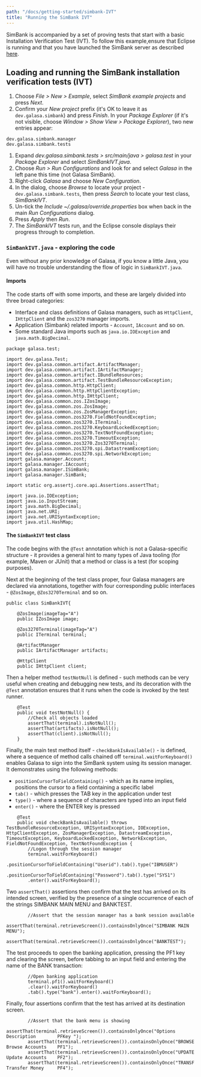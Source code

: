 ```yaml
---
path: "/docs/getting-started/simbank-IVT"
title: "Running the SimBank IVT"
---
```

SimBank is accompanied by a set of proving tests that start with a basic Installation Verification Test (IVT). To follow this example,ensure that Eclipse is running and that you have launched the SimBank server as described [here](/docs/getting-started/simbank).

## Loading and running the SimBank installation verification tests (IVT)
1. Choose *File > New > Example*, select *SimBank example projects* and press *Next*.
1. Confirm your *New project* prefix (it's OK to leave it as `dev.galasa.simbank`) and press *Finish*. In your *Package Explorer* (if it's not visible, choose *Window > Show View > Package Explorer*), two new entries appear:
```
dev.galasa.simbank.manager
dev.galasa.simbank.tests 
```
1. Expand *dev.galasa.simbank.tests > src/main/java > galasa.test* in your *Package Explorer* and select *SimBankIVT.java*.
1. Choose *Run > Run Configurations* and look for and select *Galasa* in the left pane this time (not Galasa SimBank).
1. Right-click *Galasa* and choose *New Configuration*.
1. In the dialog, choose *Browse* to locate your project - `dev.galasa.simbank.tests`, then press *Search* to locate your test class, *SimBankIVT*.
1. Un-tick the *Include ~/.galasa/override.properties* box when back in the main *Run Configurations* dialog.
1. Press *Apply* then *Run*.
1. The *SimBankIVT* tests run, and the Eclipse console displays their progress through to completion.

### `SimBankIVT.java` - exploring the code
Even without any prior knowledge of Galasa, if you know a little Java, you will have no trouble understanding the flow of logic in `SimBankIVT.java`.

#### Imports
The code starts off with some imports, and these are largely divided into three broad categories:

* Interface and class definitions of Galasa managers, such as `HttpClient`, `IHttpClient` and the `zos3270` manager imports.
* Application (Simbank) related imports - `Account`, `IAccount` and so on.
* Some standard Java imports such as `java.io.IOException` and `java.math.BigDecimal`.

```
package galasa.test;

import dev.galasa.Test;
import dev.galasa.common.artifact.ArtifactManager;
import dev.galasa.common.artifact.IArtifactManager;
import dev.galasa.common.artifact.IBundleResources;
import dev.galasa.common.artifact.TestBundleResourceException;
import dev.galasa.common.http.HttpClient;
import dev.galasa.common.http.HttpClientException;
import dev.galasa.common.http.IHttpClient;
import dev.galasa.common.zos.IZosImage;
import dev.galasa.common.zos.ZosImage;
import dev.galasa.common.zos.ZosManagerException;
import dev.galasa.common.zos3270.FieldNotFoundException;
import dev.galasa.common.zos3270.ITerminal;
import dev.galasa.common.zos3270.KeyboardLockedException;
import dev.galasa.common.zos3270.TextNotFoundException;
import dev.galasa.common.zos3270.TimeoutException;
import dev.galasa.common.zos3270.Zos3270Terminal;
import dev.galasa.common.zos3270.spi.DatastreamException;
import dev.galasa.common.zos3270.spi.NetworkException;
import galasa.manager.Account;
import galasa.manager.IAccount;
import galasa.manager.ISimBank;
import galasa.manager.SimBank;

import static org.assertj.core.api.Assertions.assertThat;

import java.io.IOException;
import java.io.InputStream;
import java.math.BigDecimal;
import java.net.URI;
import java.net.URISyntaxException;
import java.util.HashMap;
```

#### The `SimBankIVT` test class
The code begins with the `@Test` annotation which is not a Galasa-specific structure - it provides a general hint to many types of Java tooling (for example, Maven or JUnit) that a method or class is a test (for scoping purposes).

Next at the beginning of the test class proper, four Galasa managers are declared via annotations, together with four corresponding public interfaces - `@ZosImage`, `@Zos3270Terminal` and so on.

```
public class SimBankIVT{ 

    @ZosImage(imageTag="A")
    public IZosImage image;

    @Zos3270Terminal(imageTag="A")
    public ITerminal terminal;

    @ArtifactManager
    public IArtifactManager artifacts;

    @HttpClient
    public IHttpClient client;
```

Then a helper method `testNotNull` is defined - such methods can be very useful when creating and debugging new tests, and its decoration with the `@Test` annotation ensures that it runs when the code is invoked by the test runner.

```
    @Test
    public void testNotNull() {
        //Check all objects loaded
        assertThat(terminal).isNotNull();
        assertThat(artifacts).isNotNull();
        assertThat(client).isNotNull();
    }
```

Finally, the main test method itself - `checkBankIsAvailable()` - is defined, where a sequence of method calls chained off `terminal.waitForKeyboard()` enables Galasa to sign into the SimBank system using its session manager. It demonstrates using the following methods:

* `positionCursorToFieldContaining()` - which as its name implies, positions the cursor to a field containing a specific label
* `tab()` - which presses the TAB key in the application under test
* `type()` - where a sequence of characters are typed into an input field
* `enter()` - where the ENTER key is pressed
```
    @Test
    public void checkBankIsAvailable() throws TestBundleResourceException, URISyntaxException, IOException, HttpClientException, ZosManagerException, DatastreamException, TimeoutException, KeyboardLockedException, NetworkException, FieldNotFoundException, TextNotFoundException {
    	//Logon through the session manager
    	terminal.waitForKeyboard()
        .positionCursorToFieldContaining("Userid").tab().type("IBMUSER")
        .positionCursorToFieldContaining("Password").tab().type("SYS1")
        .enter().waitForKeyboard();
```
Two `assertThat()` assertions then confirm that the test has arrived on its intended screen, verified by the presence of a single occurrence of each of the strings SIMBANK MAIN MENU and BANKTEST.
```
    	//Assert that the session manager has a bank session available
        assertThat(terminal.retrieveScreen()).containsOnlyOnce("SIMBANK MAIN MENU");
    	assertThat(terminal.retrieveScreen()).containsOnlyOnce("BANKTEST");
```
The test proceeds to open the banking application, pressing the PF1 key and clearing the screen, before tabbing to an input field and entering the name of the BANK transaction:
```
        //Open banking application
        terminal.pf1().waitForKeyboard()
        .clear().waitForKeyboard()
        .tab().type("bank").enter().waitForKeyboard();
```
Finally, four assertions confirm that the test has arrived at its destination screen.
```
        //Assert that the bank menu is showing
        assertThat(terminal.retrieveScreen()).containsOnlyOnce("Options     Description        PFKey ");
        assertThat(terminal.retrieveScreen()).containsOnlyOnce("BROWSE      Browse Accounts    PF1");
        assertThat(terminal.retrieveScreen()).containsOnlyOnce("UPDATE      Update Accounts    PF2");
        assertThat(terminal.retrieveScreen()).containsOnlyOnce("TRANSF      Transfer Money     PF4");
```

